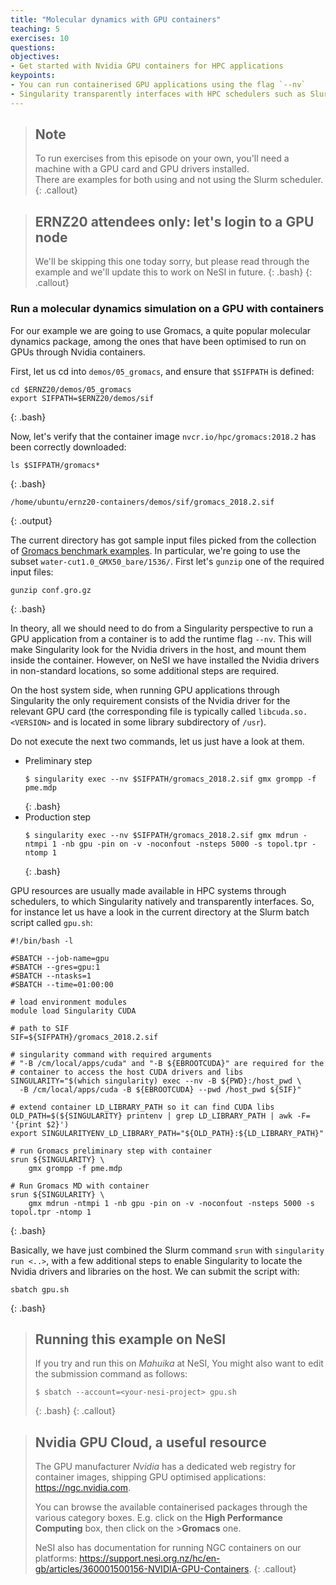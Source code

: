 ```yaml
---
title: "Molecular dynamics with GPU containers"
teaching: 5
exercises: 10
questions:
objectives:
- Get started with Nvidia GPU containers for HPC applications
keypoints:
- You can run containerised GPU applications using the flag `--nv`
- Singularity transparently interfaces with HPC schedulers such as Slurm
---
```



> ## Note
>
> To run exercises from this episode on your own, you'll need a machine with a GPU card and GPU drivers installed.  
> There are examples for both using and not using the Slurm scheduler.
{: .callout}

> ## ERNZ20 attendees only: let's login to a GPU node
>
> We'll be skipping this one today sorry, but please read through the example and we'll update this to work on NeSI in future.
> {: .bash}
{: .callout}


### Run a molecular dynamics simulation on a GPU with containers

For our example we are going to use Gromacs, a quite popular molecular dynamics package, among the ones that have been optimised to run on GPUs through Nvidia containers.

First, let us cd into `demos/05_gromacs`, and ensure that `$SIFPATH` is defined:

```
cd $ERNZ20/demos/05_gromacs
export SIFPATH=$ERNZ20/demos/sif
```
{: .bash}

Now, let's verify that the container image `nvcr.io/hpc/gromacs:2018.2` has been correctly downloaded:

```
ls $SIFPATH/gromacs*
```
{: .bash}

```
/home/ubuntu/ernz20-containers/demos/sif/gromacs_2018.2.sif
```
{: .output}

The current directory has got sample input files picked from the collection of [Gromacs benchmark examples](ftp://ftp.gromacs.org/pub/benchmarks/water_GMX50_bare.tar.gz). In particular, we're going to use the subset `water-cut1.0_GMX50_bare/1536/`. First let's `gunzip` one of the required input files:

```
gunzip conf.gro.gz
```
{: .bash}

In theory, all we should need to do from a Singularity perspective to run a GPU application from a container is to add the runtime flag `--nv`. This will make Singularity look for the Nvidia drivers in the host, and mount them inside the container. However, on NeSI we have installed the Nvidia drivers in non-standard locations, so some additional steps are required.

On the host system side, when running GPU applications through Singularity the only requirement consists of the Nvidia driver for the relevant GPU card (the corresponding file is typically called `libcuda.so.<VERSION>` and is located in some library subdirectory of `/usr`).

Do not execute the next two commands, let us just have a look at them.

* Preliminary step
  ```
  $ singularity exec --nv $SIFPATH/gromacs_2018.2.sif gmx grompp -f pme.mdp
  ```
  {: .bash}
* Production step
  ```
  $ singularity exec --nv $SIFPATH/gromacs_2018.2.sif gmx mdrun -ntmpi 1 -nb gpu -pin on -v -noconfout -nsteps 5000 -s topol.tpr -ntomp 1
  ```
  {: .bash}

GPU resources are usually made available in HPC systems through schedulers, to which Singularity natively and transparently interfaces. So, for instance let us have a look in the current directory at the Slurm batch script called `gpu.sh`:

```
#!/bin/bash -l

#SBATCH --job-name=gpu
#SBATCH --gres=gpu:1
#SBATCH --ntasks=1
#SBATCH --time=01:00:00

# load environment modules
module load Singularity CUDA

# path to SIF
SIF=${SIFPATH}/gromacs_2018.2.sif

# singularity command with required arguments
# "-B /cm/local/apps/cuda" and "-B ${EBROOTCUDA}" are required for the
# container to access the host CUDA drivers and libs
SINGULARITY="$(which singularity) exec --nv -B ${PWD}:/host_pwd \
  -B /cm/local/apps/cuda -B ${EBROOTCUDA} --pwd /host_pwd ${SIF}"

# extend container LD_LIBRARY_PATH so it can find CUDA libs
OLD_PATH=$(${SINGULARITY} printenv | grep LD_LIBRARY_PATH | awk -F= '{print $2}')
export SINGULARITYENV_LD_LIBRARY_PATH="${OLD_PATH}:${LD_LIBRARY_PATH}"

# run Gromacs preliminary step with container
srun ${SINGULARITY} \
    gmx grompp -f pme.mdp

# Run Gromacs MD with container
srun ${SINGULARITY} \
    gmx mdrun -ntmpi 1 -nb gpu -pin on -v -noconfout -nsteps 5000 -s topol.tpr -ntomp 1
```
{: .bash}

Basically, we have just combined the Slurm command `srun` with `singularity run <..>`, with a few additional steps to enable Singularity to locate the Nvidia drivers and libraries on the host. We can submit the script with:

```
sbatch gpu.sh
```
{: .bash}


> ## Running this example on NeSI
>
> If you try and run this on *Mahuika* at NeSI,
> You might also want to edit the submission command as follows:
> ```
> $ sbatch --account=<your-nesi-project> gpu.sh
> ```
> {: .bash}
{: .callout}


> ## Nvidia GPU Cloud, a useful resource
>
>The GPU manufacturer *Nvidia* has a dedicated web registry for container images, shipping GPU optimised applications: <https://ngc.nvidia.com>.
>
>You can browse the available containerised packages through the various category boxes. E.g. click on the **High Performance Computing** box, then click on the >**Gromacs** one.
>
> NeSI also has documentation for running NGC containers on our platforms: <https://support.nesi.org.nz/hc/en-gb/articles/360001500156-NVIDIA-GPU-Containers>.
{: .callout}
